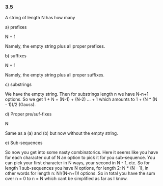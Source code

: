 ### 3.5

A string of length N has how many

a) prefixes

N + 1

Namely, the empty string plus all proper prefixes.

b) suffixes

N + 1

Namely, the empty string plus all proper suffixes.

c) substrings

We have the empty string. Then for substrings length n we have N-n+1 options. So we get 1 + N + (N-1) + (N-2) ... + 1 which amounts to 1 + (N * (N - 1))/2 (Gauss).

d) Proper pre/suf-fixes

N

Same as a (a) and (b) but now without the empty string.

e) Sub-sequences

So now you get into some nasty combinatorics. Here it seems like you have for each character out of N an option to pick it for you sub-sequence. You can pick your first character in N ways, your second in N - 1, etc. So for length 1 sub-sequences you have N options, for length 2: N * (N - 1), in other words for length n: N!/(N-n+1)! options. So in total you have the sum over n = 0 to n = N which cant be simplified as far as I know.